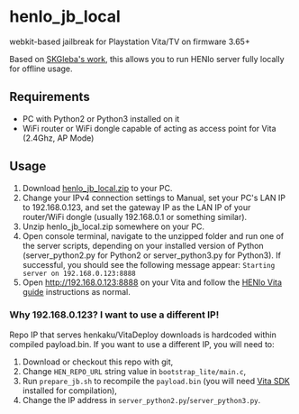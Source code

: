 # henlo_jb_local
webkit-based jailbreak for Playstation Vita/TV on firmware 3.65+

Based on [SKGleba's work](https://github.com/SKGleba/henlo_jb), this allows you to run HENlo server fully locally for offline usage.

## Requirements
- PC with Python2 or Python3 installed on it
- WiFi router or WiFi dongle capable of acting as access point for Vita (2.4Ghz, AP Mode)

## Usage
1. Download [henlo_jb_local.zip](https://github.com/loomweaver/henlo_jb/releases/tag/henlo_jb_local) to your PC. 
2. Change your IPv4 connection settings to Manual, set your PC's LAN IP  to 192.168.0.123, and set the gateway IP as the LAN IP of your router/WiFi dongle (usually 192.168.0.1 or something similar).
3. Unzip henlo_jb_local.zip somewhere on your PC. 
4. Open console terminal, navigate to the unzipped folder and run one of the server scripts, depending on your installed version of Python (server_python2.py for Python2 or server_python3.py for Python3). If successful, you should see the following message appear: `Starting server on 192.168.0.123:8888`
5. Open http://192.168.0.123:8888 on your Vita and follow the [HENlo Vita guide](https://vita.hacks.guide/using-henlo.html) instructions as normal.

### Why 192.168.0.123? I want to use a different IP!
Repo IP that serves henkaku/VitaDeploy downloads is hardcoded within compiled payload.bin. If you want to use a different IP, you will need to:
1. Download or checkout this repo with git,
2. Change `HEN_REPO_URL` string value in `bootstrap_lite/main.c`,
3. Run `prepare_jb.sh` to recompile the `payload.bin` (you will need [Vita SDK](https://vitasdk.org/) installed for compilation),
4. Change the IP address in `server_python2.py`/`server_python3.py`.
